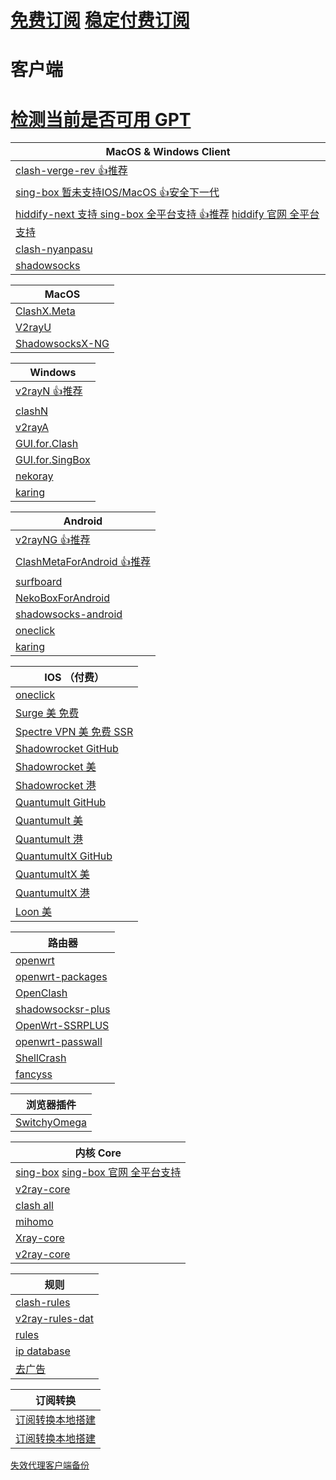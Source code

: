 # [免费订阅](./ProxySubFree.md) [稳定付费订阅](./ProxySubPay.md)
# 客户端
# [检测当前是否可用 GPT](https://ios.chat.openai.com/public-api/mobile/server_status/v1)
| MacOS & Windows Client                                                                                                  |
|-------------------------------------------------------------------------------------------------------------------------|
| [clash-verge-rev 👍推荐](https://github.com/clash-verge-rev/clash-verge-rev)                                              |
| [sing-box 暂未支持IOS/MacOS 👍安全下一代](https://github.com/SagerNet/sing-box/releases)                                         |
| [hiddify-next 支持 sing-box 全平台支持 👍推荐](https://github.com/hiddify/hiddify-next) [hiddify 官网 全平台支持](https://hiddify.com/) |
| [clash-nyanpasu](https://github.com/keiko233/clash-nyanpasu)                                                            |
| [shadowsocks](https://github.com/shadowsocks/shadowsocks-rust)                                                          |

| MacOS                                                                      |
|----------------------------------------------------------------------------|
| [ClashX.Meta](https://github.com/MetaCubeX/ClashX.Meta/tree/meta)          |
| [V2rayU](https://github.com/yanue/V2rayU/releases)                         |
| [ShadowsocksX-NG](https://github.com/shadowsocks/ShadowsocksX-NG/releases) |

| Windows                                                                      |
|------------------------------------------------------------------------------|
| [v2rayN 👍推荐](https://github.com/2dust/v2rayN)                               |
| [clashN](https://github.com/2dust/clashN)                                    |
| [v2rayA](https://github.com/v2rayA/v2rayA)                                   |
| [GUI.for.Clash](https://github.com/GUI-for-Cores/GUI.for.Clash)              |
| [GUI.for.SingBox](https://github.com/GUI-for-Cores/GUI.for.SingBox/releases) |
| [nekoray](https://github.com/MatsuriDayo/nekoray/releases)                   |
| [karing](https://github.com/KaringX/karing/releases)                         |

| Android                                                                                     |
|---------------------------------------------------------------------------------------------|
| [v2rayNG 👍推荐](https://github.com/2dust/v2rayNG)                                            |
| [ClashMetaForAndroid 👍推荐](https://github.com/MetaCubeX/ClashMetaForAndroid/releases)       |
| [surfboard](https://github.com/getsurfboard/surfboard/releases)                             |
| [NekoBoxForAndroid](https://github.com/MatsuriDayo/NekoBoxForAndroid)                       |
| [shadowsocks-android](https://github.com/shadowsocks/shadowsocks-android/releases)          |
| [oneclick](https://oneclick.earth/#/)                                                       |
| [karing](https://github.com/KaringX/karing/releases)                                        |

| IOS （付费）                                                                       |
|--------------------------------------------------------------------------------|
| [oneclick](https://oneclick.earth/#/)                                          |
| [Surge 美 免费](https://apps.apple.com/us/app/surge-5/id1442620678)               |
| [Spectre VPN 美 免费 SSR](https://apps.apple.com/us/app/spectre-vpn/id1508712998) |
| [Shadowrocket GitHub](https://github.com/Shadowrocket)                         |
| [Shadowrocket 美](https://apps.apple.com/us/app/shadowrocket/id932747118)       |
| [Shadowrocket 港](https://apps.apple.com/hk/app/shadowrocket/id932747118)       |
| [Quantumult GitHub](https://github.com/crossutility/Quantumult)                |
| [Quantumult 美](https://apps.apple.com/us/app/quantumult/id1252015438)          |
| [Quantumult 港](https://apps.apple.com/hk/app/quantumult/id1252015438)          |
| [QuantumultX GitHub](https://github.com/crossutility/Quantumult-X)             |
| [QuantumultX 美](https://apps.apple.com/us/app/quantumult-x/id1443988620)       |
| [QuantumultX 港](https://apps.apple.com/hk/app/quantumult-x/id1443988620)       |
| [Loon 美](https://apps.apple.com/us/app/loon/id1373567447)                      |

| 路由器                                                                  |
|----------------------------------------------------------------------|
| [openwrt](https://github.com/openwrt/openwrt)                        |
| [openwrt-packages](https://github.com/kenzok8/openwrt-packages)      |
| [OpenClash](https://github.com/vernesong/OpenClash)                  |
| [shadowsocksr-plus](https://github.com/zusterben/plan_b)             |
| [OpenWrt-SSRPLUS](https://github.com/WangWenBin2017/OpenWrt-SSRPLUS) |
| [openwrt-passwall](https://github.com/xiaorouji/openwrt-passwall)    |
| [ShellCrash](https://github.com/juewuy/ShellCrash/tree/master)       |
| [fancyss](https://github.com/hq450/fancyss)                          |

| 浏览器插件                                                               |
|---------------------------------------------------------------------|
| [SwitchyOmega](https://github.com/FelisCatus/SwitchyOmega/releases) |

| 内核 Core                                                                                                   |
|-----------------------------------------------------------------------------------------------------------|
| [sing-box](https://github.com/SagerNet/sing-box) [sing-box 官网 全平台支持](https://sing-box.sagernet.org/zh/)   |
| [v2ray-core](https://github.com/v2fly/v2ray-core)                                                         |
| [clash all](https://github.com/DustinWin/clash-tools)                                                     |
| [mihomo](https://github.com/MetaCubeX/mihomo)                                                             |
| [Xray-core](https://github.com/XTLS/Xray-core)                                                            |
| [v2ray-core](https://github.com/v2ray/v2ray-core)                                                         |

| 规则                                                                   |
|----------------------------------------------------------------------|
| [clash-rules](https://github.com/Loyalsoldier/clash-rules)           |
| [v2ray-rules-dat](https://github.com/Loyalsoldier/v2ray-rules-dat)   |
| [rules](https://github.com/Hackl0us/SS-Rule-Snippet)                 |
| [ip database](https://github.com/Hackl0us/GeoIP2-CN)                 |
| [去广告](https://github.com/ACL4SSR/ACL4SSR/tree/master)                |

| 订阅转换                                                  |
|-------------------------------------------------------|
| [订阅转换本地搭建](https://github.com/CareyWang/sub-web)      |
| [订阅转换本地搭建](https://github.com/tindy2013/subconverter) |

[失效代理客户端备份](https://github.com/Z-Siqi/Clash-for-Windows_Chinese/releases)
